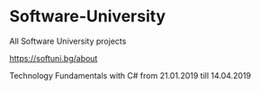 # Software-University
All Software University projects

https://softuni.bg/about

Technology Fundamentals with C# from 21.01.2019 till 14.04.2019
